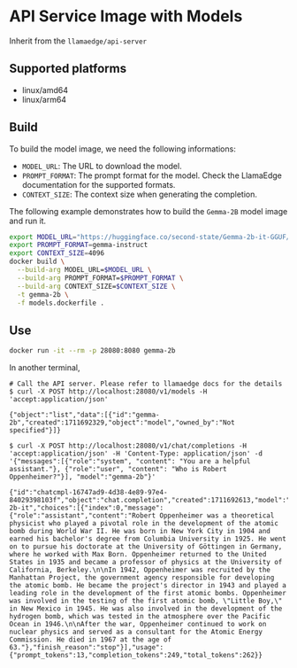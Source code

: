 # API Service Image with Models

Inherit from the `llamaedge/api-server`

## Supported platforms

* linux/amd64
* linux/arm64

## Build

To build the model image, we need the following informations:

- `MODEL_URL`: The URL to download the model.
- `PROMPT_FORMAT`: The prompt format for the model. Check the LlamaEdge documentation for the supported formats.
- `CONTEXT_SIZE`: The context size when generating the completion.

The following example demonstrates how to build the `Gemma-2B` model image and run it.

```bash
export MODEL_URL="https://huggingface.co/second-state/Gemma-2b-it-GGUF/resolve/main/gemma-2b-it-Q5_K_M.gguf"
export PROMPT_FORMAT=gemma-instruct
export CONTEXT_SIZE=4096
docker build \
  --build-arg MODEL_URL=$MODEL_URL \
  --build-arg PROMPT_FORMAT=$PROMPT_FORMAT \
  --build-arg CONTEXT_SIZE=$CONTEXT_SIZE \
  -t gemma-2b \
  -f models.dockerfile .
```

## Use

```bash
docker run -it --rm -p 28080:8080 gemma-2b
```

In another terminal,

```console
# Call the API server. Please refer to llamaedge docs for the details
$ curl -X POST http://localhost:28080/v1/models -H 'accept:application/json'

{"object":"list","data":[{"id":"gemma-2b","created":1711692329,"object":"model","owned_by":"Not specified"}]}

$ curl -X POST http://localhost:28080/v1/chat/completions -H 'accept:application/json' -H 'Content-Type: application/json' -d '{"messages":[{"role":"system", "content": "You are a helpful assistant."}, {"role":"user", "content": "Who is Robert Oppenheimer?"}], "model":"gemma-2b"}'

{"id":"chatcmpl-16747ad9-4d38-4e89-97e4-84029398103f","object":"chat.completion","created":1711692613,"model":"gemma-2b-it","choices":[{"index":0,"message":{"role":"assistant","content":"Robert Oppenheimer was a theoretical physicist who played a pivotal role in the development of the atomic bomb during World War II. He was born in New York City in 1904 and earned his bachelor's degree from Columbia University in 1925. He went on to pursue his doctorate at the University of Göttingen in Germany, where he worked with Max Born. Oppenheimer returned to the United States in 1935 and became a professor of physics at the University of California, Berkeley.\n\nIn 1942, Oppenheimer was recruited by the Manhattan Project, the government agency responsible for developing the atomic bomb. He became the project's director in 1943 and played a leading role in the development of the first atomic bombs. Oppenheimer was involved in the testing of the first atomic bomb, \"Little Boy,\" in New Mexico in 1945. He was also involved in the development of the hydrogen bomb, which was tested in the atmosphere over the Pacific Ocean in 1946.\n\nAfter the war, Oppenheimer continued to work on nuclear physics and served as a consultant for the Atomic Energy Commission. He died in 1967 at the age of 63."},"finish_reason":"stop"}],"usage":{"prompt_tokens":13,"completion_tokens":249,"total_tokens":262}}
```

